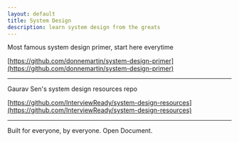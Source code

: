 ```yaml
---
layout: default
title: System Design
description: learn system design from the greats
---
```


Most famous system design primer, start here everytime

[https://github.com/donnemartin/system-design-primer](https://github.com/donnemartin/system-design-primer)


* * *

Gaurav Sen's system design resources repo

[https://github.com/InterviewReady/system-design-resources](https://github.com/InterviewReady/system-design-resources)


* * *
<p>Built for everyone, by everyone. Open Document.</p>